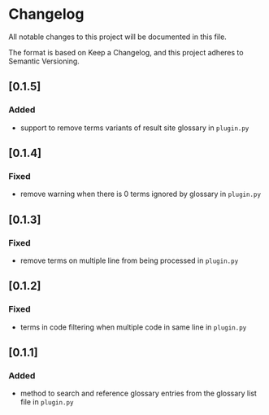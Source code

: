# Changelog

All notable changes to this project will be documented in this file.

The format is based on Keep a Changelog, and this project adheres to Semantic Versioning.

## [0.1.5]

### Added

- support to remove terms variants of result site glossary in `plugin.py`

## [0.1.4]

### Fixed

- remove warning when there is 0 terms ignored by glossary in `plugin.py`

## [0.1.3]

### Fixed

- remove terms on multiple line from being processed in `plugin.py`

## [0.1.2]

### Fixed

- terms in code filtering when multiple code in same line in `plugin.py`

## [0.1.1]

### Added

- method to search and reference glossary entries from the glossary list file in `plugin.py`